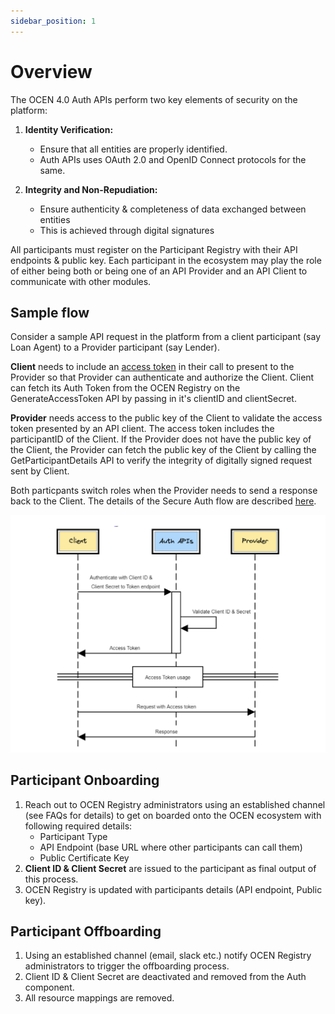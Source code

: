 ```yaml
---
sidebar_position: 1
---
```


# Overview

The OCEN 4.0 Auth APIs perform two key elements of security on the platform:

1. **Identity Verification:** 
    * Ensure that all entities are properly identified. 
    * Auth APIs uses OAuth 2.0 and OpenID Connect protocols for the same.

2. **Integrity and Non-Repudiation:**
    * Ensure authenticity & completeness of data exchanged between entities
    * This is achieved through digital signatures

All participants must register on the Participant Registry with their API endpoints & public key. Each participant in the ecosystem may play the role of either being both or being one of an API Provider and an API Client to communicate with other modules. 

## Sample flow

Consider a sample API request in the platform from a client participant (say Loan Agent) to a Provider participant (say Lender).

**Client** needs to include an [access token](./3-access_token.md) in their call to present to the Provider so that Provider can authenticate and authorize the Client. Client can fetch its Auth Token from the OCEN Registry on the GenerateAccessToken API by passing in it's clientID and clientSecret.

**Provider** needs access to the public key of the Client to validate the access token presented by an API client. The access token includes the participantID of the Client. If the Provider does not have the public key of the Client, the Provider can fetch the public key of the Client by calling the GetParticipantDetails API to verify the integrity of digitally signed request sent by Client.

Both particpants switch roles when the Provider needs to send a response back to the Client. The details of the Secure Auth flow are described [here](./2-auth_flow.md).

![Auth API Flow](./_images/auth_api_flow.png "Auth API Flow")

## Participant Onboarding

1. Reach out to OCEN Registry administrators using an established channel (see FAQs for details) to get on boarded onto the OCEN ecosystem with following required details:
   - Participant Type
   - API Endpoint (base URL where other participants can call them)
   - Public Certificate Key
2. **Client ID & Client Secret** are issued to the participant as final output of this process.
3. OCEN Registry is updated with participants details (API endpoint, Public key).

## Participant Offboarding

1. Using an established channel (email, slack etc.) notify OCEN Registry administrators to trigger the offboarding process.
2. Client ID & Client Secret are deactivated and removed from the Auth component.
3. All resource mappings are removed.


